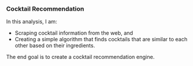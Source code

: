 ### Cocktail Recommendation

In this analysis, I am:

* Scraping cocktail information from the web, and
* Creating a simple algorithm that finds cocktails that are similar to each other based on their ingredients. 

The end goal is to create a cocktail recommendation engine.